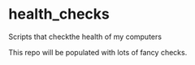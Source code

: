 # health_checks
Scripts that checkthe health of my computers

This repo will be populated with lots of fancy checks.
